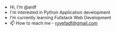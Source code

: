 -  Hi, I’m @ardf
- I'm interested in Python Application development
-  I’m currently learning Fullstack Web Development
- 📫 How to reach me -
ruyefadf@gmail.com

<!---
ardf/ardf is a ✨ special ✨ repository because its `README.md` (this file) appears on your GitHub profile.
You can click the Preview link to take a look at your changes.
--->
